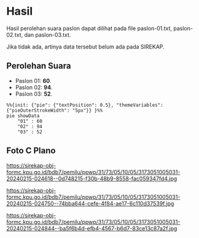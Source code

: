# Hasil

Hasil perolehan suara paslon dapat dilihat pada file paslon-01.txt, paslon-02.txt, dan paslon-03.txt.

Jika tidak ada, artinya data tersebut belum ada pada SIREKAP.

## Perolehan Suara

 * Paslon 01: **60**.
 * Paslon 02: **94**.
 * Paslon 03: **52**.

```mermaid
%%{init: {"pie": {"textPosition": 0.5}, "themeVariables": {"pieOuterStrokeWidth": "5px"}} }%%
pie showData
    "01" : 60
    "02" : 94
    "03" : 52
```
## Foto C Plano

https://sirekap-obj-formc.kpu.go.id/bdb7/pemilu/ppwp/31/73/05/10/05/3173051005031-20240215-024618--0d748215-f30b-48b9-8558-fac059347fd4.jpg

https://sirekap-obj-formc.kpu.go.id/bdb7/pemilu/ppwp/31/73/05/10/05/3173051005031-20240215-024750--74bba644-cefe-4f84-ae17-6c110d37539f.jpg

https://sirekap-obj-formc.kpu.go.id/bdb7/pemilu/ppwp/31/73/05/10/05/3173051005031-20240215-024844--ba5f6b4d-efb4-4567-b6d7-83ce13c87a2f.jpg
